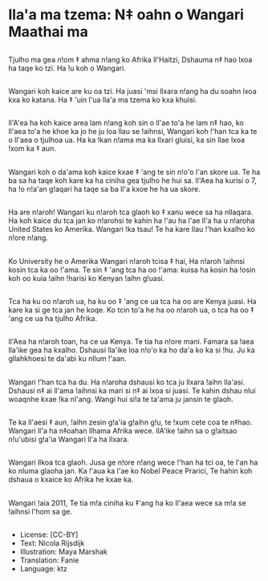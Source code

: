 # lla'a ma tzema: N‡ oahn o Wangari Maathai ma

##
Tjulho ma gea n!om ‡ ahma n!ang ko Afrika ll'Haitzi, Dshauma n‡ hao lxoa ha taqe ko tzi. Ha !u koh o Wangari.

##
Wangari koh kaice are ku oa tzi. Ha juasi 'msi llxara n!ang ha du soahn lxoa kxa ko katana. Ha ‡ 'uin l'ua lla'a ma tzema ko kxa khuisi.

##
ll'A'ea ha koh kaice area lam n!ang koh sin o ll'ae to'a he lam n‡ hao, ko ll'aea to'a he khoe ka jo he ju loa llau se !aihnsi, Wangari koh !'han tca ka te o ll'aea o tjulhoa ua. Ha ka !kan n!ama ma ka llxari gluisi, ka sin llae lxoa !xom ka ‡ aun.

##
Wangari koh o da'ama koh kaice kxae ‡ 'ang te sin n!o'o l'an skore ua. Te ha ba sa ha taqe koh kare ka ha ciniha gea tjulho he hui sa. ll'Aea ha kurisi o 7, ha !o n!a'an g!aqari ha taqe sa ba ll'a kxoe he ha ua skore.

##
Ha are n!aroh! Wangari ku n!aroh tca glaoh ko ‡ xanu wece sa ha nllaqara. Ha koh kaice du tca jan ko n!arohsi te kahin ha !'au ha l'ae ll'a ha u n!aroha United States ko Amerika. Wangari !ka tsau! Te ha kare llau !'han kxalho ko n!ore n!ang.

##
Ko University he o Amerika Wangari n!aroh tcisa ‡ hai, Ha n!aroh !aihnsi kosin tca ka oo !'ama. Te sin ‡ 'ang tca ha oo !'ama: kuisa ha kosin ha !osin koh oo kuia !aihn !harisi ko Kenyan !aihn g!uasi.

##
Tca ha ku oo n!aroh ua, ha ku oo ‡ 'ang ce ua tca ha oo are Kenya juasi. Ha kare ka si ge tca jan he koqe. Ko tcin to'a he ha oo n!aroh ua, o tca ha oo ‡ 'ang ce ua ha tjulho Afrika.

##
ll'Aea ha n!aroh toan, ha ce ua Kenya. Te tia ha n!ore mani. Famara sa !aea lla'ike gea ha kxalho. Dshausi lla'ike loa n!o'o ka ho da'a ko ka si !hu. Ju ka gllahkhoesi te da'abi ku nllum !'aan.

##
Wangari !'han tca ha du. Ha n!aroha dshausi ko tca ju llxara !aihn lla'asi. Dshausi n‡ ai ll'ama !aihnsi ka mari si n‡ ai lxoa si juasi. Te kahin dshau nlui woaqnhe kxae !ka nl'ang. Wangi hui si!a te ta'ama ju jansin te glaoh.

##
Te ka ll'aesi ‡ aun, !aihn zesin g!a'ia g!aihn g!u, te !xum cete coa te n‡hao. Wangari ll'a ha n‡oahan llhama Afrika wece. llA'ike !aihn sa o g!aitsao n!u'ubisi g!a'ia Wangari ll'a ha llxara.

##
Wangari llkoa tca glaoh. Jusa ge n!ore n!ang wece !'han ha tci oa, te l'an ha ko nluma glaoha jan. Ka !'aua ka l'ae ko Nobel Peace Prarici, Te hahin koh dshaua o kxaice ko Afrika he kxae ka.

##
Wangari !aia 2011, Te tia m!a ciniha ku ‡'ang ha ko ll'aea wece sa m!a se !aihnsi l'hom sa ge.

##
* License: [CC-BY]
* Text: Nicola Rijsdijk
* Illustration: Maya Marshak
* Translation: Fanie
* Language: ktz
